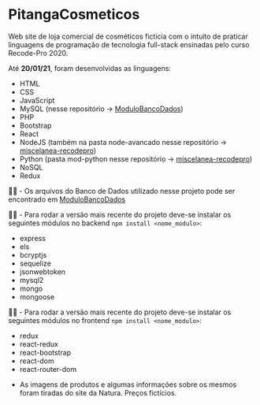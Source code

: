 # PitangaCosmeticos

Web site de loja comercial de cosméticos fictícia com o intuito de praticar linguagens de programação de tecnologia full-stack ensinadas pelo curso Recode-Pro 2020.

Até **20/01/21**, foram desenvolvidas as linguagens:

- HTML 
- CSS
- JavaScript
- MySQL (nesse repositório -> [ModuloBancoDados](https://github.com/madul/ModuloBancoDados))
- PHP 
- Bootstrap
- React 
- NodeJS (também na pasta node-avancado nesse repositório -> [miscelanea-recodepro](https://github.com/madul/miscelanea-recodepro))
- Python (pasta mod-python nesse repositório -> [miscelanea-recodepro](https://github.com/madul/miscelanea-recodepro))
- NoSQL
- Redux


☝🏾 - Os arquivos do Banco de Dados utilizado nesse projeto pode ser encontrado em [ModuloBancoDados](https://github.com/madul/ModuloBancoDados)

☝🏾 - Para rodar a versão mais recente do projeto deve-se instalar os seguintes módulos no backend ``` npm install <nome_modulo> ```:
  * express
  * els
  * bcryptjs
  * sequelize
  * jsonwebtoken
  * mysql2
  * mongo
  * mongoose
  
☝🏾 - Para rodar a versão mais recente do projeto deve-se instalar os seguintes módulos no frontend ``` npm install <nome_modulo> ```:
  * redux
  * react-redux
  * react-bootstrap
  * react-dom
  * react-router-dom
  

- As imagens de produtos e algumas informações sobre os mesmos foram tiradas do site da Natura. Preços fictícios.
